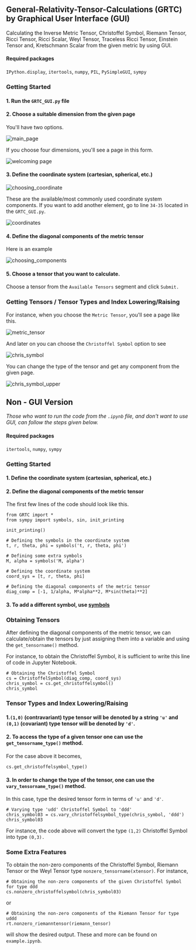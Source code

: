 ## General-Relativity-Tensor-Calculations (GRTC) by Graphical User Interface (GUI)

Calculating the Inverse Metric Tensor, Christoffel Symbol, Riemann Tensor, Ricci Tensor, Ricci Scalar, Weyl Tensor, Traceless Ricci Tensor, Einstein Tensor and, Kretschmann Scalar from the given metric by using GUI.

#### Required packages
`IPython.display`, `itertools`, `numpy`, `PIL`, `PySimpleGUI`, `sympy`

### Getting Started

#### 1. Run the `GRTC_GUI.py` file
#### 2. Choose a suitable dimension from the given page 

You'll have two options. 

![main_page](https://user-images.githubusercontent.com/45866787/122600966-3e504400-d079-11eb-82f0-102a3743db5b.png)

If you choose four dimensions, you'll see a page in this form.

![welcoming page](https://user-images.githubusercontent.com/45866787/122601117-7e172b80-d079-11eb-876e-276e483f7884.png)

#### 3. Define the coordinate system (cartesian, spherical, etc.)

![choosing_coordinate](https://user-images.githubusercontent.com/45866787/122601160-8ff8ce80-d079-11eb-92cb-b4634f1feb14.png)

These are the available/most commonly used coordinate system components. If you want to add another element, go to line `34-35` located in the `GRTC_GUI.py`.

![coordinates](https://user-images.githubusercontent.com/45866787/122633667-6a53df80-d0e2-11eb-9ac0-419a45095ec4.png)

#### 4. Define the diagonal components of the metric tensor

Here is an example 

![choosing_components](https://user-images.githubusercontent.com/45866787/122602136-fb8f6b80-d07a-11eb-9b7c-ac7a7ebd9336.png)

#### 5. Choose a tensor that you want to calculate.

Choose a tensor from the `Available Tensors` segment and click `Submit.`

### Getting Tensors / Tensor Types and Index Lowering/Raising

For instance, when you choose the `Metric Tensor`, you'll see a page like this.

![metric_tensor](https://user-images.githubusercontent.com/45866787/122602173-0d710e80-d07b-11eb-9839-cf0ef32932a6.png)

And later on you can choose the `Christoffel Symbol` option to see

![chris_symbol](https://user-images.githubusercontent.com/45866787/122602231-2679bf80-d07b-11eb-9c4e-8a0f859661cb.png)

You can change the type of the tensor and get any component from the given page.

![chris_symbol_upper](https://user-images.githubusercontent.com/45866787/122602251-2ed1fa80-d07b-11eb-89e7-c1582633524c.png)

## Non - GUI Version

*Those who want to run the code from the `.ipynb` file, and don't want to use GUI, can follow the steps given below.*

#### Required packages
`itertools`, `numpy`, `sympy`

### Getting Started

#### 1. Define the coordinate system (cartesian, spherical, etc.) 
#### 2. Define the diagonal components of the metric tensor

The first few lines of the code should look like this.

```
from GRTC import *
from sympy import symbols, sin, init_printing

init_printing()

# Defining the symbols in the coordinate system
t, r, theta, phi = symbols('t, r, theta, phi')  

# Defining some extra symbols
M, alpha = symbols('M, alpha')

# Defining the coordinate system
coord_sys = [t, r, theta, phi]

# Defining the diagonal components of the metric tensor
diag_comp = [-1, 1/alpha, M*alpha**2, M*sin(theta)**2]
```

#### 3. To add a different symbol, use [symbols](https://docs.sympy.org/latest/tutorial/basic_operations.html)

### Obtaining Tensors

After defining the diagonal components of the metric tensor, we can calculate/obtain the tensors by just assigning them into a variable and using the `get_tensorname()` method.

For instance, to obtain the Christoffel Symbol, it is sufficient to write this line of code in Jupyter Notebook.

```
# Obtaining the Christoffel Symbol
cs = ChristoffelSymbol(diag_comp, coord_sys)
chris_symbol = cs.get_christoffelsymbol()
chris_symbol
```

### Tensor Types and Index Lowering/Raising

#### 1.`(1,0)` (contravariant) type tensor will be denoted by a string `'u'` and `(0,1)` (covariant) type tensor will be denoted by `'d'`. 

#### 2. To access the type of a given tensor one can use the `get_tensorname_type()` method.

For the case above it becomes,

`cs.get_christoffelsymbol_type()`

#### 3. In order to change the type of the tensor, one can use the `vary_tensorname_type()` method.

In this case, type the desired tensor form in terms of `'u'` and `'d'`.

```
# Varying type 'udd' Christoffel Symbol to 'ddd'
chris_symbol03 = cs.vary_christoffelsymbol_type(chris_symbol, 'ddd') 
chris_symbol03
```

For instance, the code above will convert the type `(1,2)` Christoffel Symbol into type `(0,3).` 

### Some Extra Features 

To obtain the non-zero components of the Christoffel Symbol, Riemann Tensor or the Weyl Tensor type `nonzero_tensorname(xtensor)`.
For instance,

```
# Obtaining the non-zero components of the given Christoffel Symbol for type ddd
cs.nonzero_christoffelsymbol(chris_symbol03)
```

or 

```
# Obtaining the non-zero components of the Riemann Tensor for type uddd
rt.nonzero_riemanntensor(riemann_tensor)
```

will show the desired output. These and more can be found on `example.ipynb`.
